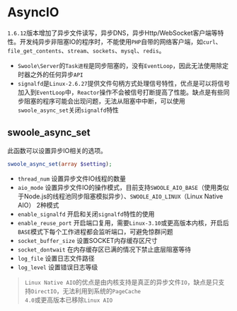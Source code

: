 # AsyncIO

 `1.6.12`版本增加了异步文件读写，异步DNS，异步Http/WebSocket客户端等特性。开发纯异步非阻塞IO的程序时，不能使用`PHP`自带的网络客户端，如`curl`、`file_get_contents`、`stream`、`sockets`、`mysql`、`redis`。

* `Swoole\Server`的`Task进程`是同步阻塞的，没有`EventLoop`，因此无法使用除定时器之外的任何异步`API`
* `signalfd`是`Linux-2.6.27`提供文件句柄方式处理信号特性，优点是可以将信号加入到`EventLoop`中，`Reactor`操作不会被信号打断提高了性能。缺点是有些同步阻塞的程序可能会出现问题，无法从阻塞中中断，可以使用`swoole_async_set`关闭`signalfd`特性

swoole_async_set
----
此函数可以设置异步IO相关的选项。

```php
swoole_async_set(array $setting);
```

* `thread_num` 设置异步文件IO线程的数量
* `aio_mode` 设置异步文件IO的操作模式，目前支持`SWOOLE_AIO_BASE`（使用类似于Node.js的线程池同步阻塞模拟异步）、`SWOOLE_AIO_LINUX`（Linux Native AIO） 2种模式
* `enable_signalfd` 开启和关闭`signalfd`特性的使用
* `enable_reuse_port` 开启端口复用，需要`Linux-3.10`或更高版本内核，开启后`BASE`模式下每个工作进程都会监听端口，可避免惊群问题
* `socket_buffer_size` 设置SOCKET内存缓存区尺寸
* `socket_dontwait` 在内存缓存区已满的情况下禁止底层阻塞等待
* `log_file` 设置日志文件路径
* `log_level` 设置错误日志等级

> `Linux Native AIO`的优点是由内核支持是真正的异步文件`IO`，缺点是只支持`DirectIO`，无法利用到系统的`PageCache`  
> `4.0`或更高版本已移除`Linux AIO`
